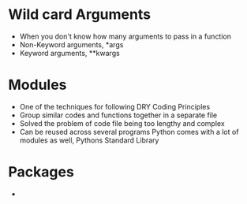 # Wild card Arguments
- When you don't know how many arguments to pass in a function
- Non-Keyword arguments, *args
- Keyword arguments, **kwargs

# Modules
- One of the techniques for following DRY Coding Principles
- Group similar codes and functions together in a separate file
- Solved the problem of code file being too lengthy and complex
- Can be reused across several programs
Python comes with a lot of modules as well, Pythons Standard Library

# Packages
- 